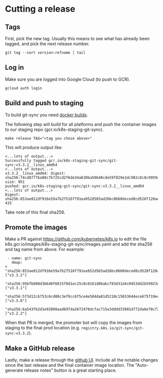 # Cutting a release

## Tags

First, pick the new tag.  Usually this means to see what has already been
tagged, and pick the next release number.

```
git tag --sort version:refname | tail
```

## Log in

Make sure you are logged into Google Cloud (to push to GCR).

```
gcloud auth login
```

## Build and push to staging

To build git-sync you need [docker buildx](https://github.com/docker/buildx).

The following step will build for all platforms and push the container images
to our staging repo (gcr.io/k8s-staging-git-sync).

```
make release TAG="<tag you chose above>"
```

This will produce output like:

```
<...lots of output...>
Successfully tagged gcr.io/k8s-staging-git-sync/git-sync:v3.3.2__linux_amd64
<...lots of output...>
v3.3.2__linux_amd64: digest: sha256:74cd8777ba08c7b725cd2f6de34a638ba50b48cde59f829e1dc982c8c8c9959a size: 951
pushed: gcr.io/k8s-staging-git-sync/git-sync:v3.3.2__linux_amd64
<...lots of output...>
Digest: sha256:853ae812df916e59a7b27516f791ea952d503ad26bc8660deced8cd528f128ae 433
```

Take note of this final sha256.

## Promote the images

Make a PR against
https://github.com/kubernetes/k8s.io to edit the file
k8s.gcr.io/images/k8s-staging-git-sync/images.yaml and add the sha256 and tag
name from above.  For example:

```
 - name: git-sync
   dmap:
+    "sha256:853ae812df916e59a7b27516f791ea952d503ad26bc8660deced8cd528f128ae": ["v3.3.2"]
     "sha256:95bfb980d3b640f6015f0d1ec25c8c0161d0babcf83d31d4c0453dd2b59923db": ["v3.3.1"]
     "sha256:5f3d12cb753c6cd00c3ef9cc6f5ce4e584da81d5210c15653644ece675f19ec6": ["v3.3.0"]
     "sha256:6a543fb2d1e92008aad697da2672478dcfac715e3dddd33801d772da6e70cf24": ["v3.2.2"]
```

When that PR is merged, the promoter bot will copy the images from staging to
the final prod location (e.g. `registry.k8s.io/git-sync/git-sync:v3.3.2`).

## Make a GitHub release

Lastly, make a release through the [github UI](https://github.com/kubernetes/git-sync/releases).
Include all the notable changes since the last release and the final container
image location.  The "Auto-generate release notes" button is a great starting
place.
